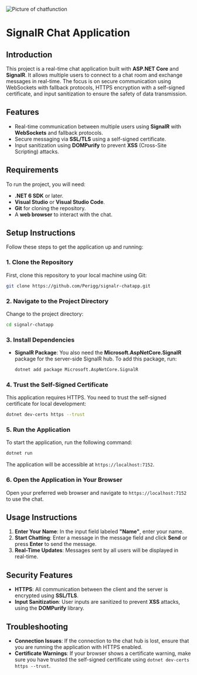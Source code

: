 ![Picture of chatfunction](https://github.com/Perigg/signalr-chatapp/edit/master/signalrchat.png)



# SignalR Chat Application

## Introduction
This project is a real-time chat application built with **ASP.NET Core** and **SignalR**. It allows multiple users to connect to a chat room and exchange messages in real-time. The focus is on secure communication using WebSockets with fallback protocols, HTTPS encryption with a self-signed certificate, and input sanitization to ensure the safety of data transmission.

## Features
- Real-time communication between multiple users using **SignalR** with **WebSockets** and fallback protocols.
- Secure messaging via **SSL/TLS** using a self-signed certificate.
- Input sanitization using **DOMPurify** to prevent **XSS** (Cross-Site Scripting) attacks.

## Requirements
To run the project, you will need:
- **.NET 6 SDK** or later.
- **Visual Studio** or **Visual Studio Code**.
- **Git** for cloning the repository.
- A **web browser** to interact with the chat.

## Setup Instructions
Follow these steps to get the application up and running:

### 1. Clone the Repository
First, clone this repository to your local machine using Git:
```sh
git clone https://github.com/Perigg/signalr-chatapp.git
```

### 2. Navigate to the Project Directory
Change to the project directory:
```sh
cd signalr-chatapp
```

### 3. Install Dependencies

- **SignalR Package**: You also need the **Microsoft.AspNetCore.SignalR** package for the server-side SignalR hub. To add this package, run:
  ```sh
  dotnet add package Microsoft.AspNetCore.SignalR
  ```

### 4. Trust the Self-Signed Certificate
This application requires HTTPS. You need to trust the self-signed certificate for local development:
```sh
dotnet dev-certs https --trust
```

### 5. Run the Application
To start the application, run the following command:
```sh
dotnet run
```
The application will be accessible at `https://localhost:7152`.

### 6. Open the Application in Your Browser
Open your preferred web browser and navigate to `https://localhost:7152` to use the chat.

## Usage Instructions
1. **Enter Your Name**: In the input field labeled **"Name"**, enter your name.
2. **Start Chatting**: Enter a message in the message field and click **Send** or press **Enter** to send the message.
3. **Real-Time Updates**: Messages sent by all users will be displayed in real-time.

## Security Features
- **HTTPS**: All communication between the client and the server is encrypted using **SSL/TLS**.
- **Input Sanitization**: User inputs are sanitized to prevent **XSS** attacks, using the **DOMPurify** library.

## Troubleshooting
- **Connection Issues**: If the connection to the chat hub is lost, ensure that you are running the application with HTTPS enabled.
- **Certificate Warnings**: If your browser shows a certificate warning, make sure you have trusted the self-signed certificate using `dotnet dev-certs https --trust`.
